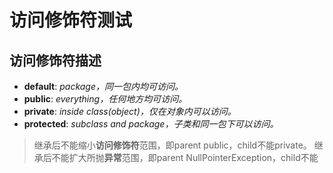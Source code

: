# 访问修饰符测试
## 访问修饰符描述
* **default**: *package，同一包内均可访问。*
* **public**: *everything，任何地方均可访问。*
* **private**: *inside class(object)，仅在对象内可以访问。*
* **protected**: *subclass and package，子类和同一包下可以访问。*

> 继承后不能缩小**访问修饰符**范围，即parent public，child不能private。
> 继承后不能扩大所抛**异常**范围，即parent NullPointerException，child不能